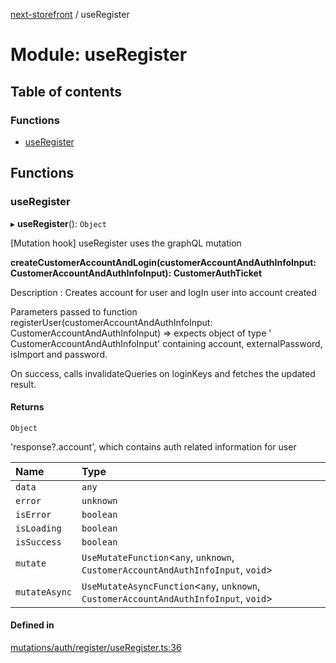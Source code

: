 [next-storefront](../README.md) / useRegister

# Module: useRegister

## Table of contents

### Functions

- [useRegister](useRegister.md#useregister)

## Functions

### useRegister

▸ **useRegister**(): `Object`

[Mutation hook] useRegister uses the graphQL mutation

<b>createCustomerAccountAndLogin(customerAccountAndAuthInfoInput: CustomerAccountAndAuthInfoInput): CustomerAuthTicket</b>

Description : Creates account for user and logIn user into account created

Parameters passed to function registerUser(customerAccountAndAuthInfoInput: CustomerAccountAndAuthInfoInput) => expects object of type ' CustomerAccountAndAuthInfoInput' containing account, externalPassword, isImport and password.

On success, calls invalidateQueries on loginKeys and fetches the updated result.

#### Returns

`Object`

'response?.account', which contains auth related information for user

| Name          | Type                                                                                   |
| :------------ | :------------------------------------------------------------------------------------- |
| `data`        | `any`                                                                                  |
| `error`       | `unknown`                                                                              |
| `isError`     | `boolean`                                                                              |
| `isLoading`   | `boolean`                                                                              |
| `isSuccess`   | `boolean`                                                                              |
| `mutate`      | `UseMutateFunction`<`any`, `unknown`, `CustomerAccountAndAuthInfoInput`, `void`\>      |
| `mutateAsync` | `UseMutateAsyncFunction`<`any`, `unknown`, `CustomerAccountAndAuthInfoInput`, `void`\> |

#### Defined in

[mutations/auth/register/useRegister.ts:36](https://github.com/KiboSoftware/nextjs-storefront/blob/474c22ea/hooks/mutations/auth/register/useRegister.ts#L36)
